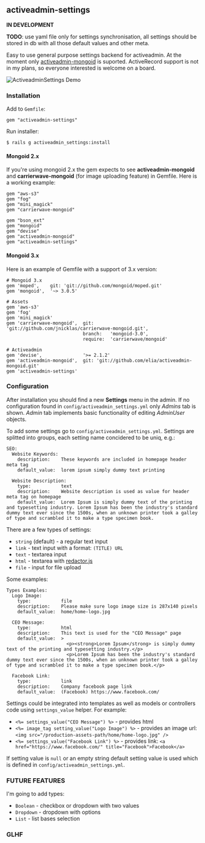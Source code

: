 ## activeadmin-settings

**IN DEVELOPMENT**

**TODO**: use yaml file only for settings synchronisation, all settings should be stored in db with all those default values and other meta.

Easy to use general purpose settings backend for activeadmin. At the moment only [activeadmin-mongoid](https://github.com/elia/activeadmin-mongoid/) is suported. ActiveRecord support is not in my plans, so everyone interested is welcome on a board.

![ActiveadminSettings Demo](https://raw.github.com/slate-studio/activeadmin-settings/master/img/activeadmin-settings-demo.jpg)


### Installation

Add to `Gemfile`:

    gem "activeadmin-settings"

Run installer:

    $ rails g activeadmin_settings:install

#### Mongoid 2.x

If you're using mongoid 2.x the gem expects to see **activeadmin-mongoid** and **carrierwave-mongoid** (for image uploading feature) in Gemfile. Here is a working example:

    gem "aws-s3"
    gem "fog"
    gem "mini_magick"
    gem "carrierwave-mongoid"

    gem "bson_ext"
    gem "mongoid"
    gem "devise"
    gem "activeadmin-mongoid"
    gem "activeadmin-settings"

#### Mongoid 3.x

Here is an example of Gemfile with a support of 3.x version:

    # Mongoid 3.x
    gem 'moped',    git: 'git://github.com/mongoid/moped.git'
    gem 'mongoid',  '~> 3.0.5'

    # Assets
    gem 'aws-s3'
    gem 'fog'
    gem 'mini_magick'
    gem 'carrierwave-mongoid',  git:      'git://github.com/jnicklas/carrierwave-mongoid.git',
                                branch:   'mongoid-3.0',
                                require:  'carrierwave/mongoid'

    # Activeadmin
    gem 'devise',               '>= 2.1.2'
    gem 'activeadmin-mongoid',  git: 'git://github.com/elia/activeadmin-mongoid.git'
    gem 'activeadmin-settings'


### Configuration

After installation you should find a new **Settings** menu in the admin. If no configuration found in `config/activeadmin_settings.yml` only *Admins* tab is shown. *Admin* tab implements basic functionality of editing *AdminUser* objects.

To add some settings go to `config/activeadmin_settings.yml`. Settings are splitted into groups, each setting name concidered to be uniq, e.g.:

    SEO:
      Website Keywords:
        description:    These keywords are included in homepage header meta tag
        default_value:  lorem ipsum simply dummy text printing

      Website Description:
        type:           text
        description:    Website description is used as value for header meta tag on homepage
        default_value:  Lorem Ipsum is simply dummy text of the printing and typesetting industry. Lorem Ipsum has been the industry's standard dummy text ever since the 1500s, when an unknown printer took a galley of type and scrambled it to make a type specimen book.

There are a few types of settings:

* `string` (default) - a regular text input
* `link` - text input with a format: `(TITLE) URL`
* `text` - textarea input
* `html` - textarea with [redactor.js](http://redactorjs.com/)
* `file` - input for file upload

Some examples:

    Types Examples:
      Logo Image:
        type:           file
        description:    Please make sure logo image size is 287x140 pixels
        default_value:  home/home-logo.jpg

      CEO Message:
        type:           html
        description:    This text is used for the "CEO Message" page
        default_value:  >
                          <p><strong>Lorem Ipsum</strong> is simply dummy text of the printing and typesetting industry.</p>
                          <p>Lorem Ipsum has been the industry's standard dummy text ever since the 1500s, when an unknown printer took a galley of type and scrambled it to make a type specimen book.</p>

      Facebook Link:
        type:           link
        description:    Company facebook page link
        default_value:  (Facebook) https://www.facebook.com/


Settings could be integrated into templates as well as models or controllers code using `settings_value` helper. For example:

* `<%= settings_value("CEO Message") %>` - provides html
* `<%= image_tag setting_value("Logo Image") %>` - provides an image url: `<img src="/production-assets-path/home/home-logo.jpg" />`
* `<%= settings_value("Facebook Link") %>` - provides link: `<a href="https://www.facebook.com/" title="Facebook">Facebook</a>`


If setting value is `null` or an empty string default setting value is used which is defined in `config/activeadmin_settings.yml`.


### FUTURE FEATURES

I'm going to add types:

* `Boolean` - checkbox or dropdown with two values
* `Dropdown` - dropdown with options
* `List` - list bases selection

### GLHF
